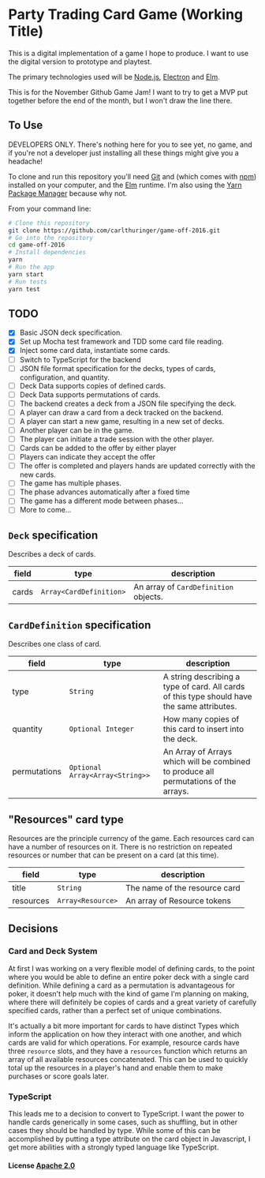 # Party Trading Card Game (Working Title)

This is a digital implementation of a game I hope to produce. I want to use the digital version to prototype and playtest.

The primary technologies used will be [Node.js](https://nodejs.org/en/download/), [Electron](http://electron.atom.io) and [Elm](http://elm-lang.org).

This is for the November Github Game Jam! I want to try to get a MVP put together before the end of the month, but I won't draw the line there.

## To Use

DEVELOPERS ONLY. There's nothing here for you to see yet, no game, and if you're not a developer just installing all these things might give you a headache!

To clone and run this repository you'll need [Git](https://git-scm.com) and  (which comes with [npm](http://npmjs.com)) installed on your computer, and the [Elm](https://guide.elm-lang.org/get_started.html) runtime. I'm also using the [Yarn Package Manager](https://yarnpkg.com) because why not.

From your command line:

```bash
# Clone this repository
git clone https://github.com/carlthuringer/game-off-2016.git
# Go into the repository
cd game-off-2016
# Install dependencies
yarn
# Run the app
yarn start
# Run tests
yarn test
```

## TODO

 - [x] Basic JSON deck specification.
 - [x] Set up Mocha test framework and TDD some card file reading.
 - [x] Inject some card data, instantiate some cards.
 - [ ] Switch to TypeScript for the backend
 - [ ] JSON file format specification for the decks, types of cards, configuration, and quantity.
 - [ ] Deck Data supports copies of defined cards.
 - [ ] Deck Data supports permutations of cards.
 - [ ] The backend creates a deck from a JSON file specifying the deck.
 - [ ] A player can draw a card from a deck tracked on the backend.
 - [ ] A player can start a new game, resulting in a new set of decks.
 - [ ] Another player can be in the game.
 - [ ] The player can initiate a trade session with the other player.
 - [ ] Cards can be added to the offer by either player
 - [ ] Players can indicate they accept the offer
 - [ ] The offer is completed and players hands are updated correctly with the new cards.
 - [ ] The game has multiple phases.
 - [ ] The phase advances automatically after a fixed time
 - [ ] The game has a different mode between phases...
 - [ ] More to come...

## `Deck` specification

Describes a deck of cards.

| field    | type      | description                                                                                 |
|----------|-----------|---------------------------------------------------------------------------------------------|
| cards | `Array<CardDefinition>` | An array of `CardDefinition` objects. |


## `CardDefinition` specification
Describes one class of card.

| field    | type      | description                                                                                 |
|----------|-----------|---------------------------------------------------------------------------------------------|
| type     | `String`  | A string describing a type of card. All cards of this type should have the same attributes. |
| quantity | `Optional Integer` | How many copies of this card to insert into the deck.                                       |
| permutations | `Optional Array<Array<String>>` | An Array of Arrays which will be combined to produce all permutations of the arrays. |

## "Resources" card type
Resources are the principle currency of the game. Each resources card can have a number of resources on it. There is no restriction on repeated resources or number that can be present on a card (at this time).

| field | type | description |
|---|---|---|
| title | `String` | The name of the resource card |
| resources | `Array<Resource>` | An array of Resource tokens |

## Decisions

### Card and Deck System
At first I was working on a very flexible model of defining cards, to the point where you would be able to define an entire poker deck with a single card definition. While defining a card as a permutation is advantageous for poker, it doesn't help much with the kind of game I'm planning on making, where there will definitely be copies of cards and a great variety of carefully specified cards, rather than a perfect set of unique combinations.

It's actually a bit more important for cards to have distinct Types which inform the application on how they interact with one another, and which cards are valid for which operations. For example, resource cards have three `resource` slots, and they have a `resources` function which returns an array of all available resources concatenated. This can be used to quickly total up the resources in a player's hand and enable them to make purchases or score goals later. 

### TypeScript

This leads me to a decision to convert to TypeScript. I want the power to handle cards generically in some cases, such as shuffling, but in other cases they should be handled by type. While some of this can be accomplished by putting a type attribute on the card object in Javascript, I get more abilities with a strongly typed language like TypeScript.

#### License [Apache 2.0](LICENSE.txt)
